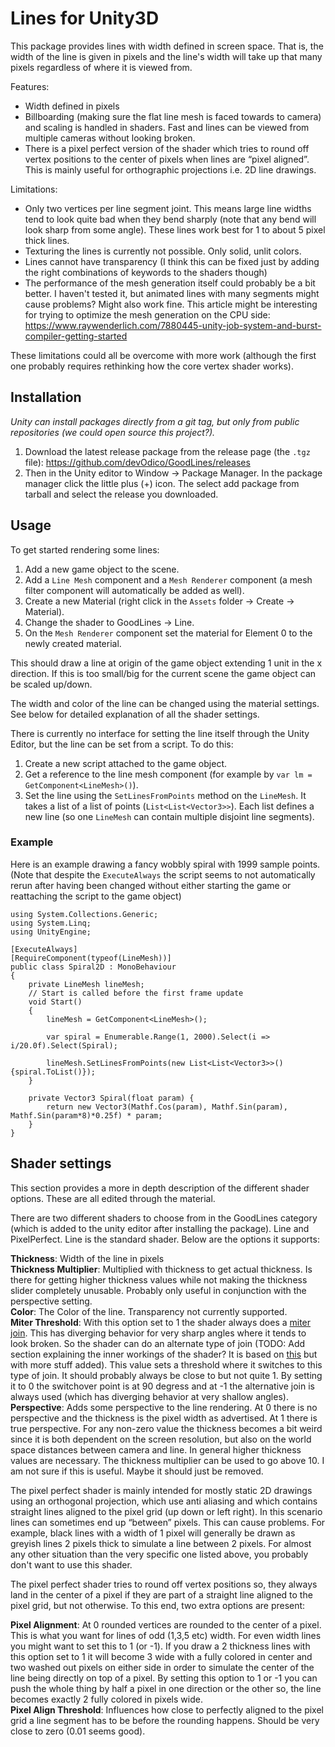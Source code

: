 # Lines for Unity3D

This package provides lines with width defined in screen space. That is, the width of the line is given in pixels and the line's width will take up that many pixels regardless of where it is viewed from.

Features:

* Width defined in pixels
* Billboarding (making sure the flat line mesh is faced towards to camera) and scaling is handled in shaders. Fast and lines can be viewed from multiple cameras without looking broken.
* There is a pixel perfect version of the shader which tries to round off vertex positions to the center of pixels when lines are “pixel aligned”. This is mainly useful for orthographic projections i.e. 2D line drawings.

Limitations:

* Only two vertices per line segment joint. This means large line widths tend to look quite bad when they bend sharply (note that any bend will look sharp from some angle). These lines work best for 1 to about 5 pixel thick lines.
* Texturing the lines is currently not possible. Only solid, unlit colors.
* Lines cannot have transparency (I think this can be fixed just by adding the right combinations of keywords to the shaders though)
* The performance of the mesh generation itself could probably be a bit better. I haven't tested it, but animated lines with many segments might cause problems? Might also work fine. This article might be interesting for trying to optimize the mesh generation on the CPU side: https://www.raywenderlich.com/7880445-unity-job-system-and-burst-compiler-getting-started

These limitations could all be overcome with more work (although the first one probably requires rethinking how the core vertex shader works).

## Installation

*Unity can install packages directly from a git tag, but only from public repositories (we could open source this project?).*

1. Download the latest release package from the release page (the `.tgz` file): https://github.com/devOdico/GoodLines/releases
2. Then in the Unity editor to Window → Package Manager. In the package manager click the little plus (+) icon. The select add package from tarball and select the release you downloaded.

## Usage

To get started rendering some lines:

1. Add a new game object to the scene.
2. Add a `Line Mesh` component and a `Mesh Renderer` component (a mesh filter component will automatically be added as well).
3. Create a new Material (right click in the `Assets` folder → Create → Material).
4. Change the shader to GoodLines → Line.
5. On the `Mesh Renderer` component set the material for Element 0 to the newly created material.

This should draw a line at origin of the game object extending 1 unit in the x direction. If this is too small/big for the current scene the game object can be scaled up/down.

The width and color of the line can be changed using the material settings. See below for detailed explanation of all the shader settings.

There is currently no interface for setting the line itself through the Unity Editor, but the line can be set from a script. To do this:

1. Create a new script attached to the game object.
2. Get a reference to the line mesh component (for example by `var lm = GetComponent<LineMesh>()`).
3. Set the line using the `SetLinesFromPoints` method on the `LineMesh`. It takes a list of a list of points (`List<List<Vector3>>`). Each list defines a new line (so one `LineMesh` can contain multiple disjoint line segments).

### Example

Here is an example drawing a fancy wobbly spiral with 1999 sample points. (Note that despite the `ExecuteAlways` the script seems to not automatically rerun after having been changed without either starting the game or reattaching the script to the game object)

    using System.Collections.Generic;
    using System.Linq;
    using UnityEngine;

    [ExecuteAlways]
    [RequireComponent(typeof(LineMesh))]
    public class Spiral2D : MonoBehaviour
    {
        private LineMesh lineMesh;
        // Start is called before the first frame update
        void Start()
        {
            lineMesh = GetComponent<LineMesh>();

            var spiral = Enumerable.Range(1, 2000).Select(i => i/20.0f).Select(Spiral);

            lineMesh.SetLinesFromPoints(new List<List<Vector3>>() {spiral.ToList()});
        }

        private Vector3 Spiral(float param) {
            return new Vector3(Mathf.Cos(param), Mathf.Sin(param), Mathf.Sin(param*8)*0.25f) * param;
        }
    }

## Shader settings

This section provides a more in depth description of the different shader options. These are all edited through the material. 

There are two different shaders to choose from in the GoodLines category (which is added to the unity editor after installing the package). Line and PixelPerfect. Line is the standard shader. Below are the options it supports:

**Thickness**: Width of the line in pixels  
**Thickness Multiplier**: Multiplied with thickness to get actual thickness. Is there for getting higher thickness values while not making the thickness slider completely unusable. Probably only useful in conjunction with the perspective setting.  
**Color**: The Color of the line. Transparency not currently supported.  
**Miter Threshold**: With this option set to 1 the shader always does a [miter join](https://duckduckgo.com/?q=miter+join&t=canonical&iax=images&ia=images). This has diverging behavior for very sharp angles where it tends to look broken. So the shader can do an alternate type of join (TODO: Add section explaining the inner workings of the shader? It is based on [this](https://mattdesl.svbtle.com/drawing-lines-is-hard) but with more stuff added). This value sets a threshold where it switches to this type of join. It should probably always be close to but not quite 1. By setting it to 0 the switchover point is at 90 degress and at -1 the alternative join is always used (which has diverging behavior at very shallow angles).  
**Perspective**: Adds some perspective to the line rendering. At 0 there is no perspective and the thickness is the pixel width as advertised. At 1 there is true perspective. For any non-zero value the thickness becomes a bit weird since it is both dependent on the screen resolution, but also on the world space distances between camera and line. In general higher thickness values are necessary. The thickness multiplier can be used to go above 10. I am not sure if this is useful. Maybe it should just be removed.

The pixel perfect shader is mainly intended for mostly static 2D drawings using an orthogonal projection, which use anti aliasing and which contains straight lines aligned to the pixel grid (up down or left right). In this scenario lines can sometimes end up “between” pixels. This can cause problems. For example, black lines with a width of 1 pixel will generally be drawn as greyish lines 2 pixels thick to simulate a line between 2 pixels. For almost any other situation than the very specific one listed above, you probably don't want to use this shader.

The pixel perfect shader tries to round off vertex positions so, they always land in the center of a pixel if they are part of a straight line aligned to the pixel grid, but not otherwise. To this end, two extra options are present:

**Pixel Alignment**: At 0 rounded vertices are rounded to the center of a pixel. This is what you want for lines of odd (1,3,5 etc) width. For even width lines you might want to set this to 1 (or -1). If you draw a 2 thickness lines with this option set to 1 it will become 3 wide with a fully colored in center and two washed out pixels on either side in order to simulate the center of the line being directly on top of a pixel. By setting this option to 1 or -1 you can push the whole thing by half a pixel in one direction or the other so, the line becomes exactly 2 fully colored in pixels wide.  
**Pixel Align Threshold**: Influences how close to perfectly aligned to the pixel grid a line segment has to be before the rounding happens. Should be very close to zero (0.01 seems good).
